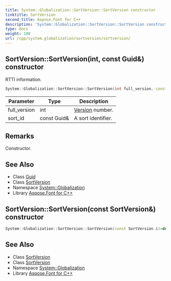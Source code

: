 ```yaml
---
title: System::Globalization::SortVersion::SortVersion constructor
linktitle: SortVersion
second_title: Aspose.Font for C++
description: 'System::Globalization::SortVersion::SortVersion constructor. RTTI information in C++.'
type: docs
weight: 100
url: /cpp/system.globalization/sortversion/sortversion/
---
```

## SortVersion::SortVersion(int, const Guid\&) constructor


RTTI information.

```cpp
System::Globalization::SortVersion::SortVersion(int full_version, const Guid &sort_id)
```


| Parameter | Type | Description |
| --- | --- | --- |
| full_version | int | [Version](../../../system/version/) number. |
| sort_id | const Guid\& | A sort identifier. |
## Remarks


Constructor. 
## See Also

* Class [Guid](../../../system/guid/)
* Class [SortVersion](../)
* Namespace [System::Globalization](../../)
* Library [Aspose.Font for C++](../../../)
## SortVersion::SortVersion(const SortVersion\&) constructor




```cpp
System::Globalization::SortVersion::SortVersion(const SortVersion &)=delete
```

## See Also

* Class [SortVersion](../)
* Class [SortVersion](../)
* Namespace [System::Globalization](../../)
* Library [Aspose.Font for C++](../../../)
